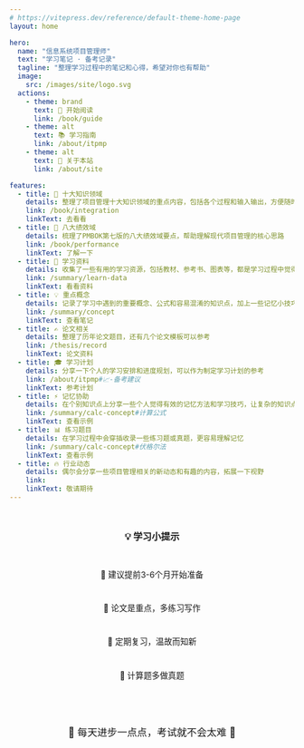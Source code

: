 ```yaml
---
# https://vitepress.dev/reference/default-theme-home-page
layout: home

hero:
  name: "信息系统项目管理师"
  text: "学习笔记 · 备考记录"
  tagline: "整理学习过程中的笔记和心得，希望对你也有帮助"
  image: 
    src: /images/site/logo.svg
  actions:
    - theme: brand
      text: 🎯 开始阅读
      link: /book/guide
    - theme: alt
      text: 📚 学习指南
      link: /about/itpmp
    - theme: alt
      text: 🌈 关于本站
      link: /about/site

features:
  - title: 🎯 十大知识领域
    details: 整理了项目管理十大知识领域的重点内容，包括各个过程和输入输出，方便随时查阅
    link: /book/integration
    linkText: 去看看
  - title: 🚀 八大绩效域
    details: 梳理了PMBOK第七版的八大绩效域要点，帮助理解现代项目管理的核心思路
    link: /book/performance
    linkText: 了解一下
  - title: 📖 学习资料
    details: 收集了一些有用的学习资源，包括教材、参考书、图表等，都是学习过程中觉得不错的
    link: /summary/learn-data
    linkText: 看看资料
  - title: 💡 重点概念
    details: 记录了学习中遇到的重要概念、公式和容易混淆的知识点，加上一些记忆小技巧
    link: /summary/concept
    linkText: 查看笔记
  - title: ✍️ 论文相关
    details: 整理了历年论文题目，还有几个论文模板可以参考
    link: /thesis/record
    linkText: 论文资料
  - title: 🎓 学习计划
    details: 分享一下个人的学习安排和进度规划，可以作为制定学习计划的参考
    link: /about/itpmp#📈-备考建议
    linkText: 参考计划
  - title: ⚡️ 记忆协助
    details: 在个别知识点上分享一些个人觉得有效的记忆方法和学习技巧，让复杂的知识点更好记住
    link: /summary/calc-concept#计算公式
    linkText: 查看示例
  - title: 📊 练习题目
    details: 在学习过程中会穿插收录一些练习题或真题，更容易理解记忆
    link: /summary/calc-concept#伏格尔法
    linkText: 查看示例
  - title: 🔥 行业动态
    details: 偶尔会分享一些项目管理相关的新动态和有趣的内容，拓展一下视野
    link:
    linkText: 敬请期待
---
```


<!-- 简单的学习提示 -->
<div class="study-tips">
  <h3>💡 学习小提示</h3>
  <div class="tips-list">
    <div class="tip-item">📅 建议提前3-6个月开始准备</div>
    <div class="tip-item">📝 论文是重点，多练习写作</div>
    <div class="tip-item">🔄 定期复习，温故而知新</div>
    <div class="tip-item">👥 计算题多做真题</div>
  </div>
</div>

<!-- 简单的鼓励语 -->
<div class="encouragement">
  <p>🌟 每天进步一点点，考试就不会太难 🌟</p>
</div>

<script setup lang="ts">
  import { onMounted } from 'vue'
  import confetti from 'canvas-confetti'
  onMounted(() => {
    setTimeout(() => {
      confetti({
        particleCount: 100,
        spread: 170,
        origin: { y: 0.6 },
      })
    }, 200)
  })
</script>

<style scoped>

/* 学习提示样式 */
.study-tips {
  max-width: 600px;
  margin: 3rem auto;
  padding: 0 1rem;
  text-align: center;
}

.study-tips h3 {
  color: var(--vp-c-text-1);
  margin-bottom: 2rem;
}

.tips-list {
  display: grid;
  grid-template-columns: repeat(auto-fit, minmax(250px, 1fr));
  gap: 0.8rem;
}

.tip-item {
  background: var(--vp-c-bg-soft);
  padding: 0.8rem;
  border-radius: var(--cov-default-radius);
  font-size: 0.9rem;
  color: var(--vp-c-text-2);
}

/* 鼓励语样式 */
.encouragement {
  text-align: center;
  margin: 2rem 0 0;
  padding: 1rem;
}

.encouragement p {
  font-size: 1.1rem;
  color: var(--vp-c-brand-1);
  margin: 0;
  font-weight: 500;
}

/* 响应式 */
@media (max-width: 768px) {
  .simple-stats {
    gap: 1rem;
  }
  
  .stat-box {
    min-width: 80px;
    padding: 0.8rem;
  }
  
  .stat-box .number {
    font-size: 1.5rem;
  }
  
  .tips-list {
    grid-template-columns: 1fr;
  }
}
</style>
